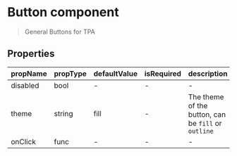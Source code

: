 # Button component

> General Buttons for TPA

## Properties

| propName | propType | defaultValue | isRequired | description |
|----------|----------|--------------|------------|-------------|
| disabled | bool | - | - | - |
| theme | string | fill | - | The theme of the button, can be `fill` or `outline`
| onClick | func | - | - | - |
